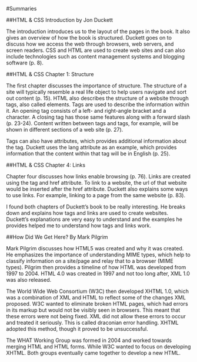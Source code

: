 #Summaries

##HTML & CSS Introduction by Jon Duckett

The introduction introduces us to the layout of the pages in the book. It also gives an overview of how the book is structured. Duckett goes on to discuss how we access the web through browsers, web servers, and screen readers. CSS and HTML are used to create web sites and can also include technologies such as content management systems and blogging software (p. 8). 

##HTML & CSS Chapter 1: Structure

The first chapter discusses the importance of structure. The structure of a site will typically resemble a real life object to help users navigate and sort out content (p. 15). HTML also describes the structure of a website through tags, also called elements. Tags are used to describe the information within it. An opening tag consists of a left- and right-angle bracket and a character. A closing tag has those same features along with a forward slash (p. 23-24). Content written between <body> tags and <head> tags, for example, will be shown in different sections of a web site (p. 27). 

Tags can also have attributes, which provides additional information about the tag. Duckett uses the lang attribute as an example, which provides information that the content within that tag will be in English (p. 25). 

##HTML & CSS Chapter 4: Links

Chapter four discusses how links enable browsing (p. 76). Links are created using the <a> tag and href attribute. To link to a website, the url of that website would be inserted after the href attribute. Duckett also explains some ways to use links. For example, linking to a page from the same website (p. 83). 

I found both chapters of Duckett’s book to be really interesting. He breaks down and explains how tags and links are used to create websites. Duckett’s explanations are very easy to understand and the examples he provides helped me to understand how tags and links work. 

##How Did We Get Here? By Mark Pilgrim

Mark Pilgrim discusses how HTML5 was created and why it was created. He emphasizes the importance of understanding MIME types, which help to classify information on a site/page and relay that to a browser (MIME types). Pilgrim then provides a timeline of how HTML was developed from 1997 to 2004. HTML 4.0 was created in 1997 and not too long after, XML 1.0 was also released. 

The World Wide Web Consortium (W3C) then developed XHTML 1.0, which was a combination of XML and HTML to reflect some of the changes XML proposed. W3C wanted to eliminate broken HTML pages, which had errors in its markup but would not be visibly seen in browsers. This meant that these errors were not being fixed. XML did not allow these errors to occur and treated it seriously. This is called draconian error handling. XHTML adopted this method, though it proved to be unsuccessful. 

The WHAT Working Group was formed in 2004 and worked towards merging HTML and HTML forms. While W3C wanted to focus on developing XHTML. Both groups eventually came together to develop a new HTML.
